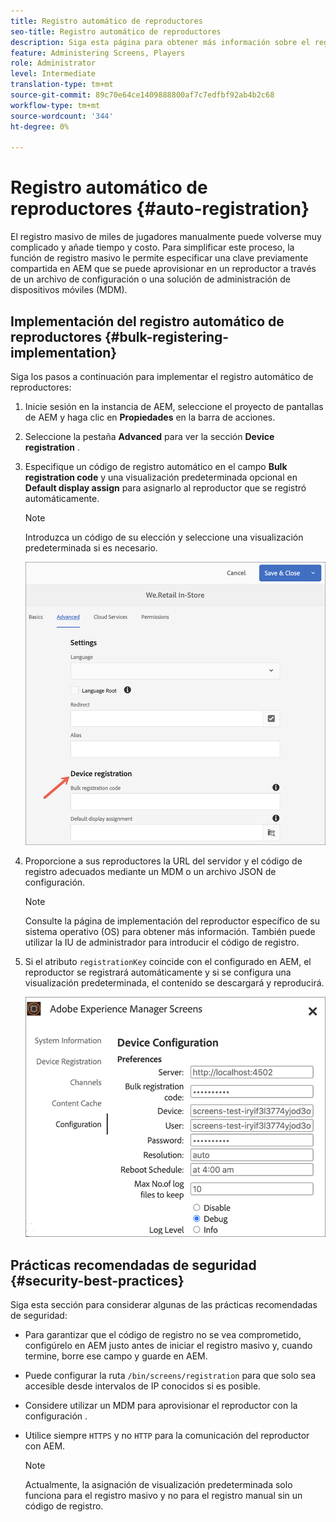 ```yaml
---
title: Registro automático de reproductores
seo-title: Registro automático de reproductores
description: Siga esta página para obtener más información sobre el registro automático de reproductores con pantallas AMS/On-Prem.
feature: Administering Screens, Players
role: Administrator
level: Intermediate
translation-type: tm+mt
source-git-commit: 89c70e64ce1409888800af7c7edfbf92ab4b2c68
workflow-type: tm+mt
source-wordcount: '344'
ht-degree: 0%

---
```



# Registro automático de reproductores {#auto-registration}

El registro masivo de miles de jugadores manualmente puede volverse muy complicado y añade tiempo y costo. Para simplificar este proceso, la función de registro masivo le permite especificar una clave previamente compartida en AEM que se puede aprovisionar en un reproductor a través de un archivo de configuración o una solución de administración de dispositivos móviles (MDM).

## Implementación del registro automático de reproductores {#bulk-registering-implementation}

Siga los pasos a continuación para implementar el registro automático de reproductores:

1. Inicie sesión en la instancia de AEM, seleccione el proyecto de pantallas de AEM y haga clic en **Propiedades** en la barra de acciones.
1. Seleccione la pestaña **Advanced** para ver la sección **Device registration** .

1. Especifique un código de registro automático en el campo **Bulk registration code** y una visualización predeterminada opcional en **Default display assign** para asignarlo al reproductor que se registró automáticamente.
   >[!NOTE]
   >Introduzca un código de su elección y seleccione una visualización predeterminada si es necesario.

   ![image](/help/user-guide/assets/auto-registration/auto-register1.png)
1. Proporcione a sus reproductores la URL del servidor y el código de registro adecuados mediante un MDM o un archivo JSON de configuración.

   >[!NOTE]
   >Consulte la página de implementación del reproductor específico de su sistema operativo (OS) para obtener más información. También puede utilizar la IU de administrador para introducir el código de registro.

1. Si el atributo `registrationKey` coincide con el configurado en AEM, el reproductor se registrará automáticamente y si se configura una visualización predeterminada, el contenido se descargará y reproducirá.

   ![image](/help/user-guide/assets/auto-registration/auto-register2.png)

## Prácticas recomendadas de seguridad {#security-best-practices}

Siga esta sección para considerar algunas de las prácticas recomendadas de seguridad:

* Para garantizar que el código de registro no se vea comprometido, configúrelo en AEM justo antes de iniciar el registro masivo y, cuando termine, borre ese campo y guarde en AEM.

* Puede configurar la ruta `/bin/screens/registration` para que solo sea accesible desde intervalos de IP conocidos si es posible.

* Considere utilizar un MDM para aprovisionar el reproductor con la configuración .

* Utilice siempre `HTTPS` y no `HTTP` para la comunicación del reproductor con AEM.

   >[!NOTE]
   >Actualmente, la asignación de visualización predeterminada solo funciona para el registro masivo y no para el registro manual sin un código de registro.
